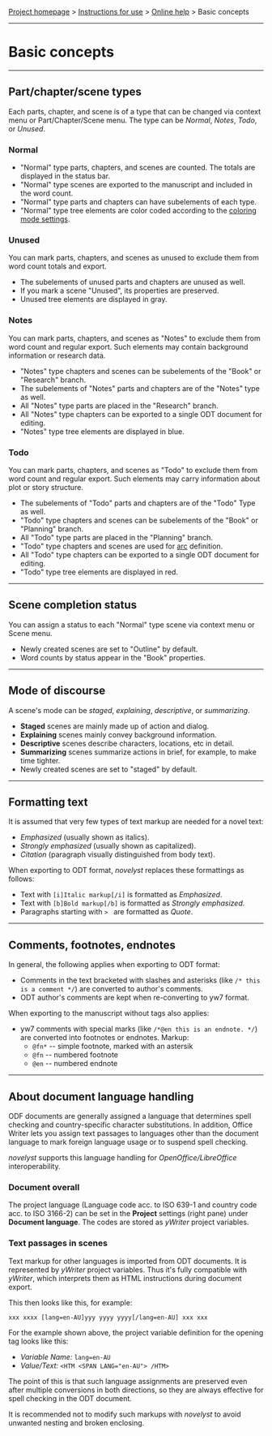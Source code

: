 [Project homepage](../index) > [Instructions for use](../usage) > [Online help](help) > Basic concepts

--- 

# Basic concepts

---

## Part/chapter/scene types

Each parts, chapter, and scene  is of a type that can be changed via context menu or Part/Chapter/Scene menu. 
The type can be *Normal*, *Notes*, *Todo*, or *Unused*.

### Normal

- "Normal" type parts, chapters, and scenes are counted. The totals are displayed in the status bar.
- "Normal" type scenes are exported to the manuscript and included in the word count. 
- "Normal" type parts and chapters can have subelements of each type. 
- "Normal" type tree elements are color coded according to the [coloring mode settings](tools_menu#coloring-mode).

### Unused

You can mark parts, chapters, and scenes as unused to exclude them from word count totals and export.

- The subelements of unused parts and chapters are unused as well.
- If you mark a scene "Unused", its properties are preserved. 
- Unused tree elements are displayed in gray.

### Notes

You can mark parts, chapters, and scenes as "Notes" to exclude them from word count and regular export. 
Such elements may contain background information or research data.

- "Notes" type chapters and scenes can be subelements of the "Book" or "Research" branch. 
- The subelements of "Notes" parts and chapters are of the "Notes" type as well.
- All "Notes" type parts are placed in the "Research" branch.
- All "Notes" type chapters can be exported to a single ODT document for editing.
- "Notes" type tree elements are displayed in blue.

### Todo

You can mark parts, chapters, and scenes as "Todo" to exclude them from word count and regular export. 
Such elements may carry information about plot or story structure.

- The subelements of "Todo" parts and chapters are of the "Todo" Type as well.
- "Todo" type chapters and scenes can be subelements of the "Book" or "Planning" branch.
- All "Todo" type parts are placed in the "Planning" branch.
- "Todo" type chapters and scenes are used for [arc](arcs) definition.
- All "Todo" type chapters can be exported to a single ODT document for editing.
- "Todo" type tree elements are displayed in red.

---

## Scene completion status

You can assign a status to each "Normal" type scene via context menu or Scene menu.

- Newly created scenes are set to "Outline" by default.
- Word counts by status appear in the "Book" properties.

---

## Mode of discourse

A scene's mode can be *staged*, *explaining*, *descriptive*, or *summarizing*.

- **Staged** scenes are mainly made up of action and dialog.
- **Explaining** scenes mainly convey background information.
- **Descriptive** scenes describe characters, locations, etc in detail.
- **Summarizing** scenes summarize actions in brief, for example, to make time tighter.
- Newly created scenes are set to "staged" by default.

---

## Formatting text

It is assumed that very few types of text markup are needed for a novel text:

- *Emphasized* (usually shown as italics).
- *Strongly emphasized* (usually shown as capitalized).
- *Citation* (paragraph visually distinguished from body text).

When exporting to ODT format, *novelyst* replaces these formattings as follows: 

- Text with `[i]Italic markup[/i]` is formatted as *Emphasized*.
- Text with `[b]Bold markup[/b]` is formatted as *Strongly emphasized*. 
- Paragraphs starting with `> ` are formatted as *Quote*.

---

## Comments, footnotes, endnotes

In general, the following applies when exporting to ODT format:

-   Comments in the text bracketed with slashes and asterisks (like
    `/* this is a comment */`) are converted to author's comments.
-   ODT author's comments are kept when re-converting to yw7 format. 

When exporting to the manuscript without tags also applies:

-   yw7 comments with special marks (like `/*@en this is an endnote. */`) 
    are converted into footnotes or endnotes. Markup:
    - `@fn*` -- simple footnote, marked with an astersik
    - `@fn` -- numbered footnote
    - `@en` -- numbered endnote   

---

## About document language handling

ODF documents are generally assigned a language that determines spell checking and country-specific character substitutions. In addition, Office Writer lets you assign text passages to languages other than the document language to mark foreign language usage or to suspend spell checking. 

*novelyst* supports this language handling for *OpenOffice/LibreOffice* interoperability.

### Document overall

The project language (Language code acc. to ISO 639-1 and country code acc. to ISO 3166-2) can be set in the **Project** settings (right pane) under **Document language**. The codes are stored as *yWriter* project variables. 

### Text passages in scenes

Text markup for other languages is imported from ODT documents. It is represented by *yWriter* project variables. Thus it's fully compatible with *yWriter*, which interprets them as HTML instructions during document export.

This then looks like this, for example:

`xxx xxxx [lang=en-AU]yyy yyyy yyyy[/lang=en-AU] xxx xxx` 

For the example shown above, the project variable definition for the opening tag looks like this: 

- *Variable Name:* `lang=en-AU` 
- *Value/Text:* `<HTM <SPAN LANG="en-AU"> /HTM>`

The point of this is that such language assignments are preserved even after multiple conversions in both directions, so they are always effective for spell checking in the ODT document.

It is recommended not to modify such markups with *novelyst* to avoid unwanted nesting and broken enclosing. 


